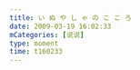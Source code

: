 ```yaml
---
title: い ぬ や し ゃ の こ こ ろ
date: 2009-03-19 16:02:33
mCategories: [说说]
type: moment
time: t160233
---
```


